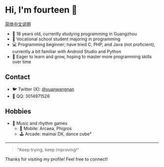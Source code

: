 # Hi, I'm fourteen 👋

[简体中文说明](README.zh-CN.md)

- 🎂 18 years old, currently studying programming in Guangzhou
- 🏫 Vocational school student majoring in programming
- 💻 Programming beginner; have tried C, PHP, and Java (not proficient), currently a bit familiar with Android Studio and Python
- 🚀 Eager to learn and grow, hoping to master more programming skills over time

## Contact

- 🐦 Twitter (X): [@yuanwangnan](https://twitter.com/yuanwangnan)
- 💬 QQ: 3014971526

## Hobbies

- 🎵 Music and rhythm games
    - 📱 Mobile: Arcaea, Phigros
    - 🕹️ Arcade: maimai DX, dance cube³

---

> "Keep trying, keep improving!"

Thanks for visiting my profile! Feel free to connect!
